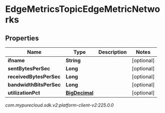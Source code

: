 # EdgeMetricsTopicEdgeMetricNetworks


## Properties

| Name | Type | Description | Notes |
| ------------ | ------------- | ------------- | ------------- |
| **ifname** | **String** |  |  [optional] |
| **sentBytesPerSec** | **Long** |  |  [optional] |
| **receivedBytesPerSec** | **Long** |  |  [optional] |
| **bandwidthBitsPerSec** | **Long** |  |  [optional] |
| **utilizationPct** | [**BigDecimal**](BigDecimal) |  |  [optional] |




_com.mypurecloud.sdk.v2:platform-client-v2:225.0.0_
